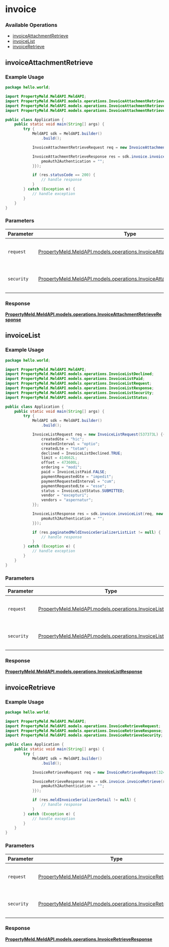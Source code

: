 # invoice

### Available Operations

* [invoiceAttachmentRetrieve](#invoiceattachmentretrieve)
* [invoiceList](#invoicelist)
* [invoiceRetrieve](#invoiceretrieve)

## invoiceAttachmentRetrieve

### Example Usage

```java
package hello.world;

import PropertyMeld.MeldAPI.MeldAPI;
import PropertyMeld.MeldAPI.models.operations.InvoiceAttachmentRetrieveRequest;
import PropertyMeld.MeldAPI.models.operations.InvoiceAttachmentRetrieveResponse;
import PropertyMeld.MeldAPI.models.operations.InvoiceAttachmentRetrieveSecurity;

public class Application {
    public static void main(String[] args) {
        try {
            MeldAPI sdk = MeldAPI.builder()
                .build();

            InvoiceAttachmentRetrieveRequest req = new InvoiceAttachmentRetrieveRequest("occaecati");            

            InvoiceAttachmentRetrieveResponse res = sdk.invoice.invoiceAttachmentRetrieve(req, new InvoiceAttachmentRetrieveSecurity("fugit") {{
                pmoAuth2Authentication = "";
            }});

            if (res.statusCode == 200) {
                // handle response
            }
        } catch (Exception e) {
            // handle exception
        }
    }
}
```

### Parameters

| Parameter                                                                                                                                | Type                                                                                                                                     | Required                                                                                                                                 | Description                                                                                                                              |
| ---------------------------------------------------------------------------------------------------------------------------------------- | ---------------------------------------------------------------------------------------------------------------------------------------- | ---------------------------------------------------------------------------------------------------------------------------------------- | ---------------------------------------------------------------------------------------------------------------------------------------- |
| `request`                                                                                                                                | [PropertyMeld.MeldAPI.models.operations.InvoiceAttachmentRetrieveRequest](../../models/operations/InvoiceAttachmentRetrieveRequest.md)   | :heavy_check_mark:                                                                                                                       | The request object to use for the request.                                                                                               |
| `security`                                                                                                                               | [PropertyMeld.MeldAPI.models.operations.InvoiceAttachmentRetrieveSecurity](../../models/operations/InvoiceAttachmentRetrieveSecurity.md) | :heavy_check_mark:                                                                                                                       | The security requirements to use for the request.                                                                                        |


### Response

**[PropertyMeld.MeldAPI.models.operations.InvoiceAttachmentRetrieveResponse](../../models/operations/InvoiceAttachmentRetrieveResponse.md)**


## invoiceList

### Example Usage

```java
package hello.world;

import PropertyMeld.MeldAPI.MeldAPI;
import PropertyMeld.MeldAPI.models.operations.InvoiceListDeclined;
import PropertyMeld.MeldAPI.models.operations.InvoiceListPaid;
import PropertyMeld.MeldAPI.models.operations.InvoiceListRequest;
import PropertyMeld.MeldAPI.models.operations.InvoiceListResponse;
import PropertyMeld.MeldAPI.models.operations.InvoiceListSecurity;
import PropertyMeld.MeldAPI.models.operations.InvoiceListStatus;

public class Application {
    public static void main(String[] args) {
        try {
            MeldAPI sdk = MeldAPI.builder()
                .build();

            InvoiceListRequest req = new InvoiceListRequest(537373L) {{
                createdGte = "hic";
                createdInterval = "optio";
                createdLte = "totam";
                declined = InvoiceListDeclined.TRUE;
                limit = 414662L;
                offset = 473600L;
                ordering = "modi";
                paid = InvoiceListPaid.FALSE;
                paymentRequestedGte = "impedit";
                paymentRequestedInterval = "cum";
                paymentRequestedLte = "esse";
                status = InvoiceListStatus.SUBMITTED;
                vendor = "excepturi";
                vendors = "aspernatur";
            }};            

            InvoiceListResponse res = sdk.invoice.invoiceList(req, new InvoiceListSecurity("perferendis") {{
                pmoAuth2Authentication = "";
            }});

            if (res.paginatedMeldInvoiceSerializerListList != null) {
                // handle response
            }
        } catch (Exception e) {
            // handle exception
        }
    }
}
```

### Parameters

| Parameter                                                                                                    | Type                                                                                                         | Required                                                                                                     | Description                                                                                                  |
| ------------------------------------------------------------------------------------------------------------ | ------------------------------------------------------------------------------------------------------------ | ------------------------------------------------------------------------------------------------------------ | ------------------------------------------------------------------------------------------------------------ |
| `request`                                                                                                    | [PropertyMeld.MeldAPI.models.operations.InvoiceListRequest](../../models/operations/InvoiceListRequest.md)   | :heavy_check_mark:                                                                                           | The request object to use for the request.                                                                   |
| `security`                                                                                                   | [PropertyMeld.MeldAPI.models.operations.InvoiceListSecurity](../../models/operations/InvoiceListSecurity.md) | :heavy_check_mark:                                                                                           | The security requirements to use for the request.                                                            |


### Response

**[PropertyMeld.MeldAPI.models.operations.InvoiceListResponse](../../models/operations/InvoiceListResponse.md)**


## invoiceRetrieve

### Example Usage

```java
package hello.world;

import PropertyMeld.MeldAPI.MeldAPI;
import PropertyMeld.MeldAPI.models.operations.InvoiceRetrieveRequest;
import PropertyMeld.MeldAPI.models.operations.InvoiceRetrieveResponse;
import PropertyMeld.MeldAPI.models.operations.InvoiceRetrieveSecurity;

public class Application {
    public static void main(String[] args) {
        try {
            MeldAPI sdk = MeldAPI.builder()
                .build();

            InvoiceRetrieveRequest req = new InvoiceRetrieveRequest(324141L, "natus");            

            InvoiceRetrieveResponse res = sdk.invoice.invoiceRetrieve(req, new InvoiceRetrieveSecurity("sed") {{
                pmoAuth2Authentication = "";
            }});

            if (res.meldInvoiceSerializerDetail != null) {
                // handle response
            }
        } catch (Exception e) {
            // handle exception
        }
    }
}
```

### Parameters

| Parameter                                                                                                            | Type                                                                                                                 | Required                                                                                                             | Description                                                                                                          |
| -------------------------------------------------------------------------------------------------------------------- | -------------------------------------------------------------------------------------------------------------------- | -------------------------------------------------------------------------------------------------------------------- | -------------------------------------------------------------------------------------------------------------------- |
| `request`                                                                                                            | [PropertyMeld.MeldAPI.models.operations.InvoiceRetrieveRequest](../../models/operations/InvoiceRetrieveRequest.md)   | :heavy_check_mark:                                                                                                   | The request object to use for the request.                                                                           |
| `security`                                                                                                           | [PropertyMeld.MeldAPI.models.operations.InvoiceRetrieveSecurity](../../models/operations/InvoiceRetrieveSecurity.md) | :heavy_check_mark:                                                                                                   | The security requirements to use for the request.                                                                    |


### Response

**[PropertyMeld.MeldAPI.models.operations.InvoiceRetrieveResponse](../../models/operations/InvoiceRetrieveResponse.md)**


